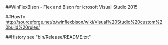 ##WinFlexBison - Flex and Bison for icrosoft Visual Studio 2015

##HowTo
http://sourceforge.net/p/winflexbison/wiki/Visual%20Studio%20custom%20build%20rules/

##History
see "bin/Release/README.txt"

